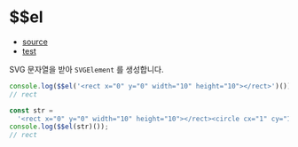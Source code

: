 # \$\$el

- [source](./el.index.js)
- [test](./el.spec.js)

SVG 문자열을 받아 `SVGElement` 를 생성합니다.

```javascript
console.log($$el('<rect x="0" y="0" width="10" height="10"></rect>')());
// rect
```

```javascript
const str =
  '<rect x="0" y="0" width="10" height="10"></rect><circle cx="1" cy="1" r="5"></circle>';
console.log($$el(str)());
// rect
```
